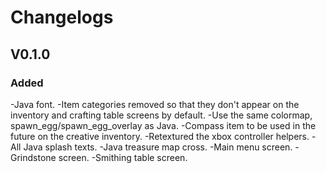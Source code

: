 # Changelogs

## V0.1.0
### Added
-Java font. 
-Item categories removed so that they don't appear on the inventory and crafting table screens by default. 
-Use the same colormap, spawn_egg/spawn_egg_overlay as Java. 
-Compass item to be used in the future on the creative inventory. 
-Retextured the xbox controller helpers. 
-All Java splash texts. 
-Java treasure map cross. 
-Main menu screen. 
-Grindstone screen. 
-Smithing table screen. 
